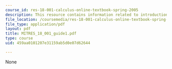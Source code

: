 ```yaml
---
course_id: res-18-001-calculus-online-textbook-spring-2005
description: This resource contains information related to introduction to calculus.
file_location: /coursemedia/res-18-001-calculus-online-textbook-spring-2005/459aa0101207e31159ab5d0e07d62644_MITRES_18_001_guide1.pdf
file_type: application/pdf
layout: pdf
title: MITRES_18_001_guide1.pdf
type: course
uid: 459aa0101207e31159ab5d0e07d62644

---
```

None